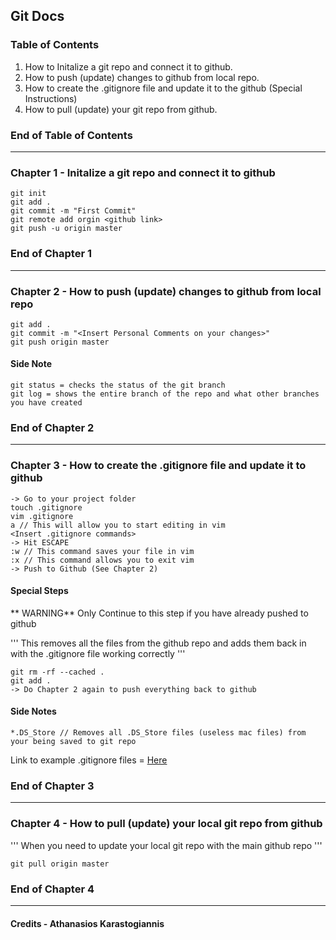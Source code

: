 ## Git Docs

### Table of Contents

1. How to Initalize a git repo and connect it to github.
2. How to push (update) changes to github from local repo.
3. How to create the .gitignore file and update it to the github (Special Instructions)
4. How to pull (update) your git repo from github.

### End of Table of Contents

---

### Chapter 1 - Initalize a git repo and connect it to github

```
git init
git add .
git commit -m "First Commit"
git remote add orgin <github link>
git push -u origin master
```

### End of Chapter 1

---

### Chapter 2 - How to push (update) changes to github from local repo

```
git add .
git commit -m "<Insert Personal Comments on your changes>"
git push origin master
```

#### Side Note

```
git status = checks the status of the git branch
git log = shows the entire branch of the repo and what other branches you have created
```

### End of Chapter 2

---

### Chapter 3 - How to create the .gitignore file and update it to github

```
-> Go to your project folder
touch .gitignore
vim .gitignore
a // This will allow you to start editing in vim
<Insert .gitignore commands>
-> Hit ESCAPE
:w // This command saves your file in vim
:x // This command allows you to exit vim
-> Push to Github (See Chapter 2)
```

#### Special Steps

** WARNING** Only Continue to this step if you have already pushed to github

'''
This removes all the files from the github repo and adds them back in with the .gitignore file working correctly
'''

```
git rm -rf --cached .
git add .
-> Do Chapter 2 again to push everything back to github
```

#### Side Notes

```
*.DS_Store // Removes all .DS_Store files (useless mac files) from your being saved to git repo
```

Link to example .gitignore files = [Here](https://github.com/github/gitignore)

### End of Chapter 3

---

### Chapter 4 - How to pull (update) your local git repo from github

'''
When you need to update your local git repo with the main github repo
'''

```
git pull origin master
```

### End of Chapter 4

---

#### Credits - Athanasios Karastogiannis
